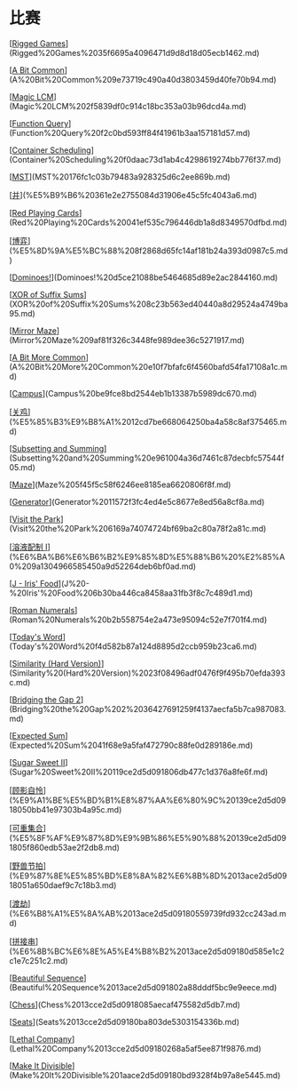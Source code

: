 # 比赛

[[Rigged Games](https://ac.nowcoder.com/acm/contest/81598/J)](Rigged%20Games%2035f6695a4096471d9d8d18d05ecb1462.md)

[[A Bit Common](https://ac.nowcoder.com/acm/contest/81596/A)](A%20Bit%20Common%209e73719c490a40d3803459d40fe70b94.md)

[[Magic LCM](https://codeforces.com/gym/105231/problem/D)](Magic%20LCM%202f5839df0c914c18bc353a03b96dcd4a.md)

[[Function Query](https://codeforces.com/gym/105222/problem/G)](Function%20Query%20f2c0bd593ff84f41961b3aa157181d57.md)

[[Container Scheduling](https://codeforces.com/gym/105222/problem/I)](Container%20Scheduling%20f0daac73d1ab4c4298619274bb776f37.md)

[[MST](https://ac.nowcoder.com/acm/contest/81597/B)](MST%20176fc1c03b79483a928325d6c2ee869b.md)

[[并](https://acm.hdu.edu.cn/showproblem.php?pid=7444)](%E5%B9%B6%20361e2e2755084d31906e45c5fc4043a6.md)

[[Red Playing Cards](https://ac.nowcoder.com/acm/contest/81597/I)](Red%20Playing%20Cards%20041ef535c796446db1a8d8349570dfbd.md)

[[博弈](https://acm.hdu.edu.cn/showproblem.php?pid=7437)](%E5%8D%9A%E5%BC%88%208f2868d65fc14af181b24a393d0987c5.md)

[[Dominoes!](https://ac.nowcoder.com/acm/contest/81598/D)](Dominoes!%20d5ce21088be5464685d89e2ac2844160.md)

[[XOR of Suffix Sums](https://ac.nowcoder.com/acm/contest/81596/D)](XOR%20of%20Suffix%20Sums%208c23b563ed40440a8d29524a4749ba95.md)

[[Mirror Maze](https://ac.nowcoder.com/acm/contest/81596/I)](Mirror%20Maze%209af81f326c3448fe989dee36c5271917.md)

[[A Bit More Common](https://ac.nowcoder.com/acm/contest/81596/B)](A%20Bit%20More%20Common%20e10f7bfafc6f4560bafd54fa17108a1c.md)

[[Campus](https://codeforces.com/gym/105231/problem/L)](Campus%20be9fce8bd2544eb1b13387b5989dc670.md)

[[关鸡](https://ac.nowcoder.com/acm/contest/67741/B)](%E5%85%B3%E9%B8%A1%2012cd7be668064250ba4a58c8af375465.md)

[[Subsetting and Summing](https://codeforces.com/gym/104366/problem/I)](Subsetting%20and%20Summing%20e961004a36d7461c87decbfc57544f05.md)

[[Maze](https://ac.nowcoder.com/acm/contest/35146/K)](Maze%205f45f5c58f6246ee8185ea6620806f8f.md)

[[Generator](https://ac.nowcoder.com/acm/contest/35146/I)](Generator%2011572f3fc4ed4e5c8677e8ed56a8cf8a.md)

[[Visit the Park](https://codeforces.com/gym/103486/problem/H)](Visit%20the%20Park%206169a74074724bf69ba2c80a78f2a81c.md)

[[溶液配制 Ⅰ](https://codeforces.com/gym/105174/problem/F)](%E6%BA%B6%E6%B6%B2%E9%85%8D%E5%88%B6%20%E2%85%A0%209a1304966585450a9d52264deb6bf0ad.md)

[[J - Iris' Food](https://codeforces.com/gym/105184/problem/J)](J%20-%20Iris'%20Food%206b30ba446ca8458aa31fb3f8c7c489d1.md)

[[Roman Numerals](https://codeforces.com/gym/105222/problem/J)](Roman%20Numerals%20b2b558754e2a473e95094c52e7f701f4.md)

[[Today's Word](https://codeforces.com/group/n9YFSztryg/contest/521360/problem/A)](Today's%20Word%20f4d582b87a124d8895d2ccb959b23ca6.md)

[[Similarity (Hard Version)](https://codeforces.com/group/n9YFSztryg/contest/521360/problem/K)](Similarity%20(Hard%20Version)%2023f08496adf0476f9f495b70efda393c.md)

[[Bridging the Gap 2](https://ac.nowcoder.com/acm/contest/81598/A)](Bridging%20the%20Gap%202%2036427691259f4137aecfa5b7ca987083.md)

[[Expected Sum](https://codeforces.com/gym/104366/problem/G)](Expected%20Sum%2041f68e9a5faf472790c88fe0d289186e.md)

[[Sugar Sweet II](https://codeforces.com/gym/104976/problem/H)](Sugar%20Sweet%20II%20119ce2d5d091806db477c1d376a8fe6f.md)

[[顾影自怜](https://codeforces.com/gym/105481/problem/G)](%E9%A1%BE%E5%BD%B1%E8%87%AA%E6%80%9C%20139ce2d5d0918050bb41e97303b4a95c.md)

[[可重集合](https://codeforces.com/gym/105481/problem/K)](%E5%8F%AF%E9%87%8D%E9%9B%86%E5%90%88%20139ce2d5d091805f860edb53ae2f2db8.md)

[[野兽节拍](https://codeforces.com/gym/105481/problem/I)](%E9%87%8E%E5%85%BD%E8%8A%82%E6%8B%8D%2013ace2d5d0918051a650daef9c7c18b3.md)

[[渡劫](https://codeforces.com/gym/105423/problem/K)](%E6%B8%A1%E5%8A%AB%2013ace2d5d09180559739fd932cc243ad.md)

[[拼接串](https://codeforces.com/gym/105423/problem/E)](%E6%8B%BC%E6%8E%A5%E4%B8%B2%2013ace2d5d09180d585e1c2c1e7c251c2.md)

[[Beautiful Sequence](https://codeforces.com/gym/105423/problem/J)](Beautiful%20Sequence%2013ace2d5d091802a88dddf5bc9e9eece.md)

[[Chess](https://codeforces.com/gym/105257/problem/L)](Chess%2013cce2d5d0918085aecaf475582d5db7.md)

[[Seats](https://codeforces.com/gym/105257/problem/C)](Seats%2013cce2d5d09180ba803de5303154336b.md)

[[Lethal Company](https://codeforces.com/gym/105257/problem/K)](Lethal%20Company%2013cce2d5d09180268a5af5ee871f9876.md)

[[Make It Divisible](https://codeforces.com/gym/105657/problem/M)](Make%20It%20Divisible%201aace2d5d09180bd9328f4b97a8e5445.md)